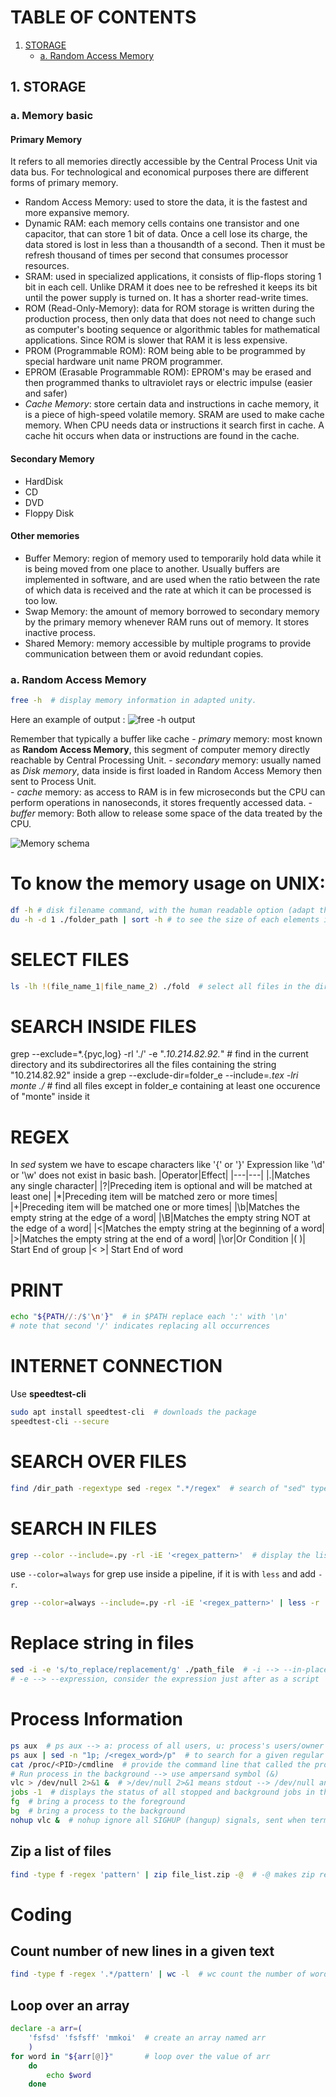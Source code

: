# TABLE OF CONTENTS
1. [STORAGE](#1-storage)
    - [a. Random Access Memory](#a-random-access-memory)

## 1. STORAGE 
### a. Memory basic
#### Primary Memory
It refers to all memories directly accessible by the Central Process Unit via data bus.
For technological and economical purposes there are different forms of primary memory.
- Random Access Memory: used to store the data, it is the fastest and more expansive memory.
- Dynamic RAM: each memory cells contains one transistor and one capacitor, that can store 1 bit of data. Once a cell lose its charge, the data stored is lost in less than a thousandth of a second. Then it must be refresh thousand of times per second that consumes processor resources.
- SRAM: used in specialized applications, it consists of flip-flops storing 1 bit in each cell. Unlike DRAM it does nee to be refreshed it keeps its bit until the power supply is turned on. It has a shorter read-write times.
- ROM (Read-Only-Memory): data for ROM storage is written during the production process, then only data that does not need to change such as computer's booting sequence or algorithmic tables for mathematical applications. Since ROM is slower that RAM it is less expensive.
- PROM (Programmable ROM): ROM being able to be programmed by  special hardware unit name PROM programmer. 
- EPROM (Erasable Programmable ROM): EPROM's may be erased and then programmed thanks to ultraviolet rays or electric impulse (easier and safer)
- *Cache Memory*: store certain data and instructions in cache memory, it is a piece of high-speed volatile memory. SRAM are used to make cache memory. When CPU needs data or instructions it search first in cache. A cache hit occurs when data or instructions are found in the cache.


#### Secondary Memory
- HardDisk
- CD
- DVD
- Floppy Disk

#### Other memories
- Buffer Memory: region of memory used to temporarily hold data while it is being moved from one place to another. Usually buffers are implemented in software, and are used when the ratio between the rate of which data is received and the rate at which it can be processed is too low.
- Swap Memory: the amount of memory borrowed to secondary memory by the primary memory whenever RAM runs out of memory. It stores inactive process.
- Shared Memory: memory accessible by multiple programs to provide communication between them or avoid redundant copies.
### a. Random Access Memory
```bash
free -h  # display memory information in adapted unity.
```
Here an example of output :
![*free -h* output](/bash_images/1_storage/fm_h__command.png)

Remember that typically a buffer like cache 
    - *primary* memory: most known as **Random Access Memory**, this segment of computer memory directly reachable by Central Processing Unit.
    - *secondary* memory: usually named as *Disk memory*, data inside is first loaded in Random Access Memory then sent to Process Unit.             
    - *cache* memory: as access to RAM is in few microseconds but the CPU can perform operations in nanoseconds, it stores frequently accessed data.
    - *buffer* memory: 
Both allow to release some space of the data treated by the CPU.

![Memory schema](/bash_images/1_storage/memory_schema.png)

# To know the memory usage on UNIX:

````bash
df -h # disk filename command, with the human readable option (adapt the figures of each filesystem)
du -h -d 1 ./folder_path | sort -h # to see the size of each elements in a given repository with a depth of 1 and sorted by size 
````


# SELECT FILES
````bash
ls -lh !(file_name_1|file_name_2) ./fold  # select all files in the directory <fold> except file_name_1 and file_name_2.
````
# SEARCH INSIDE FILES

grep --exclude=\*.{pyc,log} -rl './' -e ".*10\.214\.82\.92.*" # find in the current directory and its subdirectorires all the files containing the string "10.214.82.92" inside a 
grep --exclude-dir=folder_e --include=*.tex -lri monte ./* # find all files except in folder_e containing at least one occurence of "monte" inside it 

# REGEX
In *sed* system we have to escape characters like '{' or '}'
Expression like '\d' or '\w' does not exist in basic bash.
|Operator|Effect|
|---|---|
|.|Matches any single character|
|?|Preceding item is optional and will be matched at least one|
|*|Preceding item will be matched zero or more times|
|+|Preceding item will be matched one or more times|
|\b|Matches the empty string at the edge of a word|
|\B|Matches the empty string NOT at the edge of a word|
|\<|Matches the empty string at the beginning  of a word|
|\>|Matches the empty string at the end  of a word|
|\or|Or Condition
|\( \)| Start End of group
|\< \>| Start End of word


# PRINT
```bash
echo "${PATH//:/$'\n'}"  # in $PATH replace each ':' with '\n'
# note that second '/' indicates replacing all occurrences
```
# INTERNET CONNECTION
Use **speedtest-cli**
```bash
sudo apt install speedtest-cli  # downloads the package
speedtest-cli --secure
```
# SEARCH OVER FILES
```bash
find /dir_path -regextype sed -regex ".*/regex"  # search of "sed" type, ".*/" is fundamental! 
```

# SEARCH IN FILES
```bash
grep --color --include=.py -rl -iE '<regex_pattern>'  # display the list of .py files located in the curent directories and its child directories containing <regex_pattern>
```
use ``--color=always`` for grep use inside a pipeline, if it is with ``less`` and add
``-r``.
```bash
grep --color=always --include=.py -rl -iE '<regex_pattern>' | less -r
```

# Replace string in files
```bash
sed -i -e 's/to_replace/replacement/g' ./path_file  # -i --> --in-place
# -e --> --expression, consider the expression just after as a script
```


# Process Information
```bash
ps aux  # ps aux --> a: process of all users, u: process's users/owner x: process not attached to a terminal 
ps aux | sed -n "1p; /<regex_word>/p"  # to search for a given regular expression while keeping the header.
cat /proc/<PID>/cmdline  # provide the command line that called the process <PID>
# Run process in the background --> use ampersand symbol (&)
vlc > /dev/null 2>&1 &  # >/dev/null 2>&1 means stdout --> /dev/null and stderr --> stdout
jobs -1  # displays the status of all stopped and background jobs in the current session
fg  # bring a process to the foreground
bg  # bring a process to the background
nohup vlc &  # nohup ignore all SIGHUP (hangup) signals, sent when terminal is closed
```

## Zip a list of files
````bash
find -type f -regex 'pattern' | zip file_list.zip -@  # -@ makes zip read from STDIN
````

# Coding
## Count number of new lines in a given text
````bash
find -type f -regex '.*/pattern' | wc -l  # wc count the number of words, bits or newlines, the -l argument allows to count newlines
````
## Loop over an array
````bash
declare -a arr=(
    'fsfsd' 'fsfsff' 'mmkoi'  # create an array named arr
    )
for word in "${arr[@]}"       # loop over the value of arr
    do
        echo $word
    done
````
